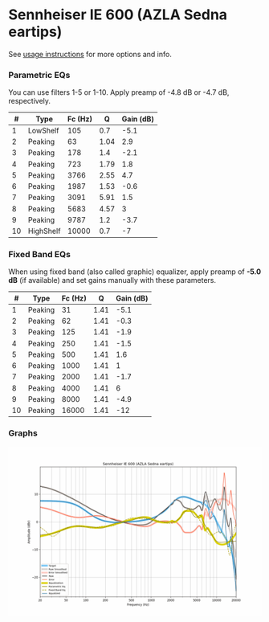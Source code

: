 # Sennheiser IE 600 (AZLA Sedna eartips)
See [usage instructions](https://github.com/jaakkopasanen/AutoEq#usage) for more options and info.

### Parametric EQs
You can use filters 1-5 or 1-10. Apply preamp of -4.8 dB or -4.7 dB, respectively.

|   # | Type      |   Fc (Hz) |    Q |   Gain (dB) |
|-----|-----------|-----------|------|-------------|
|   1 | LowShelf  |       105 | 0.7  |        -5.1 |
|   2 | Peaking   |        63 | 1.04 |         2.9 |
|   3 | Peaking   |       178 | 1.4  |        -2.1 |
|   4 | Peaking   |       723 | 1.79 |         1.8 |
|   5 | Peaking   |      3766 | 2.55 |         4.7 |
|   6 | Peaking   |      1987 | 1.53 |        -0.6 |
|   7 | Peaking   |      3091 | 5.91 |         1.5 |
|   8 | Peaking   |      5683 | 4.57 |         3   |
|   9 | Peaking   |      9787 | 1.2  |        -3.7 |
|  10 | HighShelf |     10000 | 0.7  |        -7   |

### Fixed Band EQs
When using fixed band (also called graphic) equalizer, apply preamp of **-5.0 dB** (if available) and set gains manually with these parameters.

|   # | Type    |   Fc (Hz) |    Q |   Gain (dB) |
|-----|---------|-----------|------|-------------|
|   1 | Peaking |        31 | 1.41 |        -5.1 |
|   2 | Peaking |        62 | 1.41 |        -0.3 |
|   3 | Peaking |       125 | 1.41 |        -1.9 |
|   4 | Peaking |       250 | 1.41 |        -1.5 |
|   5 | Peaking |       500 | 1.41 |         1.6 |
|   6 | Peaking |      1000 | 1.41 |         1   |
|   7 | Peaking |      2000 | 1.41 |        -1.7 |
|   8 | Peaking |      4000 | 1.41 |         6   |
|   9 | Peaking |      8000 | 1.41 |        -4.9 |
|  10 | Peaking |     16000 | 1.41 |       -12   |

### Graphs
![](./Sennheiser%20IE%20600%20(AZLA%20Sedna%20eartips).png)
